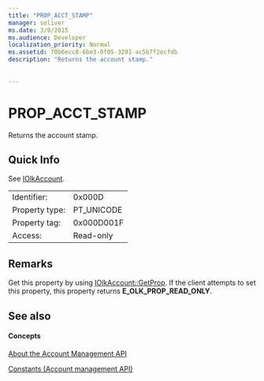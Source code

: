 ```yaml
---
title: "PROP_ACCT_STAMP"
manager: soliver
ms.date: 3/9/2015
ms.audience: Developer
localization_priority: Normal
ms.assetid: 70b6ecc8-6be3-0f05-3291-ac5b7f2ecfdb
description: "Returns the account stamp."
 
 
---
```


# PROP_ACCT_STAMP

Returns the account stamp.
  
## Quick Info

See [IOlkAccount](iolkaccount.md).
  
|||
|:-----|:-----|
|Identifier:  <br/> |0x000D  <br/> |
|Property type:  <br/> |PT_UNICODE  <br/> |
|Property tag:  <br/> |0x000D001F  <br/> |
|Access:  <br/> |Read-only  <br/> |
   
## Remarks

Get this property by using [IOlkAccount::GetProp](iolkaccount-getprop.md). If the client attempts to set this property, this property returns **E_OLK_PROP_READ_ONLY**. 
  
## See also

#### Concepts

[About the Account Management API](about-the-account-management-api.md)
  
[Constants (Account management API)](constants-account-management-api.md)

